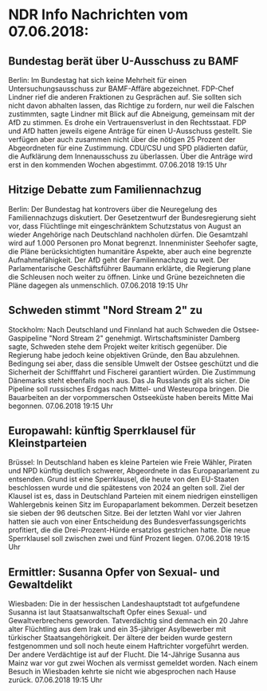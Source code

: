 # NDR Info Nachrichten vom 07.06.2018:


## Bundestag berät über U-Ausschuss zu BAMF
Berlin: Im Bundestag hat sich keine Mehrheit für einen Untersuchungsausschuss zur BAMF-Affäre abgezeichnet. FDP-Chef Lindner rief die anderen Fraktionen zu Gesprächen auf. Sie sollten sich nicht davon abhalten lassen, das Richtige zu fordern, nur weil die Falschen zustimmten, sagte Lindner mit Blick auf die Abneigung, gemeinsam mit der AfD zu stimmen. Es drohe ein Vertrauensverlust in den Rechtsstaat. FDP und AfD hatten jeweils eigene Anträge für einen U-Ausschuss gestellt. Sie verfügen aber auch zusammen nicht über die nötigen 25 Prozent der Abgeordneten für eine Zustimmung. CDU/CSU und SPD plädierten dafür, die Aufklärung dem Innenausschuss zu überlassen. Über die Anträge wird erst in den kommenden Wochen abgestimmt. 07.06.2018 19:15 Uhr 

## Hitzige Debatte zum Familiennachzug
Berlin: Der Bundestag hat kontrovers über die Neuregelung des Familiennachzugs diskutiert. Der Gesetzentwurf der Bundesregierung sieht vor, dass Flüchtlinge mit eingeschränktem Schutzstatus von August an wieder Angehörige nach Deutschland nachholen dürfen. Die Gesamtzahl wird auf 1.000 Personen pro Monat begrenzt. Innenminister Seehofer sagte, die Pläne berücksichtigten humanitäre Aspekte, aber auch eine begrenzte Aufnahmefähigkeit. Der AfD geht der Familiennachzug zu weit. Der Parlamentarische Geschäftsführer Baumann erklärte, die Regierung plane die Schleusen noch weiter zu öffnen. Linke und Grüne bezeichneten die Pläne dagegen als unmenschlich. 07.06.2018 19:15 Uhr 

## Schweden stimmt "Nord Stream 2" zu
Stockholm:	Nach Deutschland und Finnland hat auch Schweden die Ostsee-Gaspipeline "Nord Stream 2" genehmigt. Wirtschaftsminister Damberg sagte, Schweden stehe dem Projekt weiter kritisch gegenüber. Die Regierung habe jedoch keine objektiven Gründe, den Bau abzulehnen. Bedingung sei aber, dass die sensible Umwelt der Ostsee geschützt und die Sicherheit der Schifffahrt und Fischerei garantiert würden. Die Zustimmung Dänemarks steht ebenfalls noch aus. Das Ja Russlands gilt als sicher. Die Pipeline soll russisches Erdgas nach Mittel- und Westeuropa bringen. Die Bauarbeiten an der vorpommerschen Ostseeküste haben bereits Mitte Mai begonnen. 07.06.2018 19:15 Uhr 

## Europawahl: künftig Sperrklausel für Kleinstparteien
Brüssel: In Deutschland haben es kleine Parteien wie Freie Wähler, Piraten und NPD künftig deutlich schwerer, Abgeordnete in das Europaparlament zu entsenden. Grund ist eine Sperrklausel, die heute von den EU-Staaten beschlossen wurde und die spätestens von 2024 an gelten soll. Ziel der Klausel ist es, dass in Deutschland Parteien mit einem niedrigen einstelligen Wahlergebnis keinen Sitz im Europaparlament bekommen. Derzeit besetzen sie sieben der 96 deutschen Sitze. Bei der letzten Wahl vor vier Jahren hatten sie auch von einer Entscheidung des Bundesverfassungsgerichts profitiert, die die Drei-Prozent-Hürde ersatzlos gestrichen hatte. Die neue Sperrklausel soll zwischen zwei und fünf Prozent liegen. 07.06.2018 19:15 Uhr 

## Ermittler: Susanna Opfer von Sexual- und Gewaltdelikt
Wiesbaden: Die in der hessischen Landeshauptstadt tot aufgefundene Susanna ist laut Staatsanwaltschaft Opfer eines Sexual- und Gewaltverbrechens geworden. Tatverdächtig sind demnach ein 20 Jahre alter Flüchtling aus dem Irak und ein 35-jähriger Asylbewerber mit türkischer Staatsangehörigkeit. Der ältere der beiden wurde gestern festgenommen und soll noch heute einem Haftrichter vorgeführt werden. Der andere Verdächtige ist auf der Flucht. Die 14-Jährige Susanna aus Mainz war vor gut zwei Wochen als vermisst gemeldet worden. Nach einem Besuch in Wiesbaden kehrte sie nicht wie abgesprochen nach Hause zurück. 07.06.2018 19:15 Uhr 
